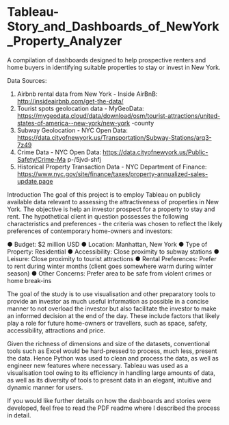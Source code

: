 # Tableau-Story_and_Dashboards_of_NewYork_Property_Analyzer
A compilation of dashboards designed to help prospective renters and home buyers in identifying suitable properties to stay or invest in New York.

Data Sources:
1. Airbnb rental data from New York - Inside AirBnB: 
http://insideairbnb.com/get-the-data/
2. Tourist spots geolocation data - MyGeoData: 
https://mygeodata.cloud/data/download/osm/tourist-attractions/united-states-of-america--new-york/new-york -county
3. Subway Geolocation - NYC Open Data: https://data.cityofnewyork.us/Transportation/Subway-Stations/arq3-7z49
4. Crime Data - NYC Open Data:
https://data.cityofnewyork.us/Public-Safety/Crime-Ma p-/5jvd-shfj
5. Historical Property Transaction Data - NYC Department of Finance:
https://www.nyc.gov/site/finance/taxes/property-annualized-sales-update.page

Introduction
The goal of this project is to employ Tableau on publicly available data relevant to assessing the attractiveness of properties in New York. The objective is help an investor prospect for a property to stay and rent. The hypothetical client in question possesses the following characteristics and preferences - the criteria was chosen to
reflect the likely preferences of contemporary home-owners and investors:

● Budget: $2 million USD
● Location: Manhattan, New York
● Type of Property: Residential
● Accessibility: Close proximity to subway stations
● Leisure: Close proximity to tourist attractions
● Rental Preferences: Prefer to rent during winter months (client goes
somewhere warm during winter season)
● Other Concerns: Prefer area to be safe from violent crimes or home break-ins

The goal of the study is to use visualisation and other preparatory tools to provide an investor as much useful information as possible in a concise manner to not overload the investor but also facilitate the investor to make an informed decision at the end of the day. These include factors that likely play a role for future home-owners or travellers, such as space, safety, accessibility, attractions and price. 

Given the richness of dimensions and size of the datasets, conventional tools such as Excel would be hard-pressed to process, much less, present the data. Hence Python was used to clean and process the data, as well as engineer new features where necessary.
Tableau was used as a visualisation tool owing to its efficiency in handling large amounts of data, as well as its diversity of tools to present data in an elegant, intuitive and dynamic manner for users. 

If you would like further details on how the dashboards and stories were developed, feel free to read the PDF readme where I described the process in detail.












